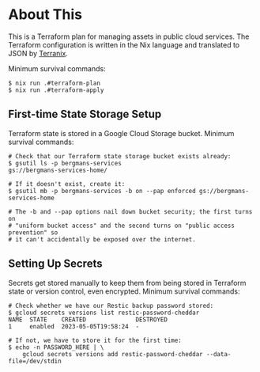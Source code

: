 # About This

This is a Terraform plan for managing assets in public cloud services. The
Terraform configuration is written in the Nix language and translated to JSON
by [Terranix](https://terranix.org/).

Minimum survival commands:

```shell
$ nix run .#terraform-plan
$ nix run .#terraform-apply
```

## First-time State Storage Setup

Terraform state is stored in a Google Cloud Storage bucket. Minimum survival
commands:

```shell
# Check that our Terraform state storage bucket exists already:
$ gsutil ls -p bergmans-services
gs://bergmans-services-home/

# If it doesn't exist, create it:
$ gsutil mb -p bergmans-services -b on --pap enforced gs://bergmans-services-home

# The -b and --pap options nail down bucket security; the first turns on
# "uniform bucket access" and the second turns on "public access prevention" so
# it can't accidentally be exposed over the internet.
```

## Setting Up Secrets

Secrets get stored manually to keep them from being stored in Terraform state
or version control, even encrypted. Minimum survival commands:

```shell
# Check whether we have our Restic backup password stored:
$ gcloud secrets versions list restic-password-cheddar
NAME  STATE    CREATED              DESTROYED
1     enabled  2023-05-05T19:58:24  -

# If not, we have to store it for the first time:
$ echo -n PASSWORD_HERE | \
    gcloud secrets versions add restic-password-cheddar --data-file=/dev/stdin
```
